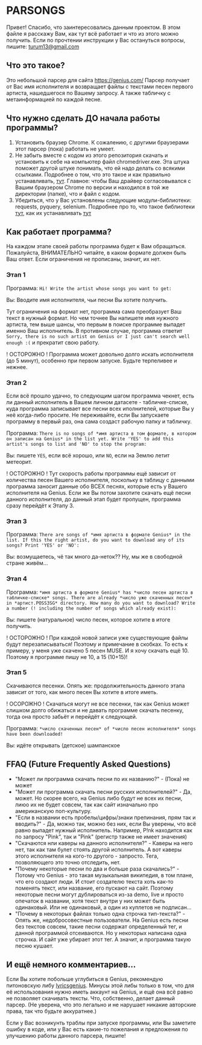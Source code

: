 # PARSONGS

Привет! Спасибо, что заинтересовались данным проектом. В этом файле я расскажу Вам, как тут всё работает и что из этого можно получить. Если по прочтении инструкции у Вас остануться вопросы, пишите: turum13@gmail.com


## Что это такое?
Это небольшой парсер для сайта https://genius.com/
Парсер получает от Вас имя исполнителя и возвращает файлы с текстами песен первого артиста, нашедшегося по Вашему запросу. А также табличку с метаинформацией по каждой песне.


## Что нужно сделать ДО начала работы программы?
1. Установить браузер Chrome. К сожалению, с другими браузерами этот парсер (пока) работать не умеет. 
2. Не забыть вместе с кодом из этого репозитория скачать и установить к себе на компьютер файл chromedriver.exe. Эта штука поможет другой штуке понимать, что ей надо делать со всякими ссылками. Подробнее о том, что это такое и как правильно устанавливать, [тут](https://selenium-python.com/install-chromedriver-chrome). Главное: чтобы Ваш драйвер согласовывался с Вашим браузером Chrome по версии и находился в той же директории (папке), что и файл с кодом.
3. Убедиться, что у Вас установлены следующие модули-библиотеки: requests, pyquery, selenium. Подробнее про то, что такое библиотеки [тут](https://www.youtube.com/watch?v=V3-3xjtMB48), как их устанавливать [тут](https://skillbox.ru/media/code/kak_ustanovit_biblioteku_v_python/)



## Как работает программа?
На каждом этапе своей работы программа будет к Вам обращаться. Пожалуйста, ВНИМАТЕЛЬНО читайте, в каком формате должен быть Ваш ответ. Если ограничения не прописаны, значит, их нет.


### Этап 1
Программа: `Hi! Write the artist whose songs you want to get: `

Вы: Вводите имя исполнителя, чьи песни Вы хотите получить. 

Тут ограничения на формат нет, программа сама преобразует Ваш текст в нужный формат. Но чем точнее Вы напишете имя нужного артиста, тем выше шансы, что первым в поиске программе выпадет именно Ваш исполнитель. В противном случае, программа ответит `Sorry, there is no such artist on Genius or I just can't search well enough :(` и прекратит свою работу.

! ОСТОРОЖНО ! Программа может довольно долго искать исполнителя (до 5 минут), особенно при первом запуске. Будьте терпеливее и нежнее.


### Этап 2
Если всё прошло удачно, то следующим шагом программа чекнет, есть ли данный исполнитель в Вашем личном датасете - табличке-списке, куда программа записывает все песни всех иполнителей, которые Вы у неё когда-либо просите. Не переживайте, если Вы запускаете программу в первый раз, она сама создаст рабочую папку и табличку.

Программа: `There is no songs of *имя артиста в том формате, в котором он записан на Genius* in the list yet. Write 'YES' to add this artist's songs to list and 'NO' to stop the program: `

Вы: пишете `YES`, если всё хорошо, или `NO`, если на Землю летит метеорит. 

! ОСТОРОЖНО ! Тут скорость работы программы ещё зависит от количества песен Вашего исполнителя, поскольку в таблицу с данными программа заносит данные обо ВСЕХ песнях, которые есть у Вашего исполнителя на Genius. Если же Вы потом захотите скачать ещё песни данного исполнителя, до данный этап будет пропущен, программа сразу перейдёт к Этапу 3.


### Этап 3
Программа: `There are songs of *имя артиста в формате Genius* in the list. If this the right artist, do you want to download any of its songs? Print 'YES' or 'NO': `

Вы: возмущаетесь, чё так много да-неток?? Ну, мы же в свободной стране живём...

### Этап 4
Программа: `*имя артиста в формате Genius* has *число песен артиста в табличке-списке* songs. There are already *число уже скаченных песен* in *артист.POSS3SG* directory. How many do you want to download? Write a number (! including the number of songs which already exist): `

Вы: пишете (натуральное) число песен, которое хотите в итоге получить.

! ОСТОРОЖНО ! При каждой новой записи уже существующие файлы будут перезаписываться! Поэтому и примечание в скобках. То есть к примеру, у меня уже скачено 5 песен MUSE. И я хочу скачать ещё 10. Поэтому я программе пишу не 10, а 15 (10+15)!

### Этап 5
Скачиваются песенки. Опять же: продолжительность данного этапа зависит от того, как много песен Вы хотите в итоге иметь. 

! ОСОРОЖНО ! Скачаться могут не все песенки, так как Genius может слишком долго обижаться и не давать программе скачать песенку, тогда она просто забьёт и перейдёт к следующей.

Программа: `*число скаченных песен* of *число песен исполнителя* songs have been downloaded!`

Вы: идёте открывать (детское) шампанское



## FFAQ (Future Frequently Asked Questions)
- "Может ли программа скачать песни по их названию?" - (Пока) не может
- "Может ли программа скачать песни русских исполнителей?" - Да, может. Но скорее всего, на Genius либо будут не всех их песни, лиюо их не будет совсем, так как сайт изначально про американскую поп-культуру. 
- "Если в названии есть пробелы/цифры/знаки препинания, прям так и вводить?" - Да, можно так, можно без них, если Вы уверены, что всё равно выпадет нужный исполнитель. Например, P!nk находится как по запросу "Pink", так и "Pink" (регистр также не имеет значения)
- "Скачаются нли каверы на данного исполнителя?" - Каверы на него нет, так как там булет стоять другой исполнитель. А вот каверы этого исполнителя на кого-то другого - запросто. Тега, позволяющего это точно отследить, нет.
- "Почему некоторые песни по два и больше раза скачались?" - Потому что Genius - это такая музыкальная википедия, в том плане, что его создают люди. И стоит создателю текста хоть как-то поменять текст, или название, его пускают на сайт. Поэтому некоторые песни могут дублироваться из-за demo, live и просто опечаток в названии, хотя текст внутри у них может быть одинаковый. Или не одинаковый, а один из куплетов не подписан...
- "Почему в некоторых файлах только одна строчка тип-текста?" - Опять же, недобросовестные пользователи. На Genius есть песни без текстов совсем, такие песни содержат определенный тег, и данной программой отсеиваются. Но у некоторых написана одна строчка. И сайт уже убирает этот тег. А значит, и программа такую песню кушает.


## И ещё немного комментариев...
Если Вы хотите побольше углубиться в Genius, рекомендую питоновскую либу [lyricsgenius](https://github.com/johnwmillr/LyricsGenius). Минусы этой либы только в том, что для её использования нужно иметь аккаунт на Genius, и ещё она всё равно не позволяет скачивать тексты. Что, собственно, делает данный парсер. (Не уверена, что это легально и не нарушает никакие авторские права, так что будьте аккуратнее.)

Если у Вас возникунть траблы при запуске программы, или Вы заметите ошибку в коде, или у Вас есть какие-то пожелания и предложения по улучшению работы данного парсера, пишите! 
